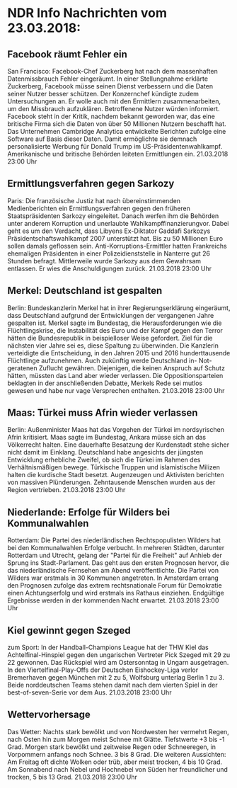 # NDR Info Nachrichten vom 23.03.2018:


## Facebook räumt Fehler ein
San Francisco: Facebook-Chef Zuckerberg hat nach dem massenhaften Datenmissbrauch Fehler eingeräumt. In einer Stellungnahme erklärte Zuckerberg, Facebook müsse seinen Dienst verbessern und die Daten seiner Nutzer besser schützen. Der Konzernchef kündigte zudem Untersuchungen an. Er wolle auch mit den Ermittlern zusammenarbeiten, um den Missbrauch aufzuklären. Betroffenene Nutzer würden informiert. Facebook steht in der Kritik, nachdem bekannt geworden war, das eine britische Firma sich die Daten von über 50 Millionen Nutzern beschafft hat. Das Unternehmen Cambridge Analytica entwickelte Berichten zufolge eine Software auf Basis dieser Daten. Damit ermöglichte sie demnach personalisierte Werbung für Donald Trump im US-Präsidentenwahlkampf. Amerikanische und britische Behörden leiteten Ermittlungen ein. 21.03.2018 23:00 Uhr 

## Ermittlungsverfahren gegen Sarkozy
Paris: Die französische Justiz hat nach übereinstimmenden Medienberichten ein Ermittlungsverfahren gegen den früheren Staatspräsidenten Sarkozy eingeleitet. Danach werfen ihm die Behörden unter anderem Korruption und unerlaubte Wahlkampffinanzierungvor. Dabei geht es um den Verdacht, dass Libyens Ex-Diktator Gaddafi Sarkozys Präsidentschaftswahlkampf 2007 unterstützt hat. Bis zu 50 Millionen Euro sollen damals geflossen sein. Anti-Korruptions-Ermittler hatten Frankreichs ehemaligen Präsidenten in einer Polizeidienststelle in Nanterre gut 26 Stunden befragt. Mittlerweile wurde Sarkozy aus dem Gewahrsam entlassen. Er wies die Anschuldigungen zurück. 21.03.2018 23:00 Uhr 

## Merkel: Deutschland ist gespalten
Berlin:	Bundeskanzlerin Merkel hat in ihrer Regierungserklärung eingeräumt, dass Deutschland aufgrund der Entwicklungen der vergangenen Jahre gespalten ist. Merkel sagte im Bundestag, die Herausforderungen wie die Flüchtlingskrise, die Instabilität des Euro und der Kampf gegen den Terror hätten die Bundesrepublik in beispielloser Weise gefordert. Ziel für die nächsten vier Jahre sei es, diese Spaltung zu überwinden. Die Kanzlerin verteidigte die Entscheidung, in den Jahren 2015 und 2016 hunderttausende Flüchtlinge aufzunehmen. Auch zukünftig werde Deutschland in- Not- geratenen Zuflucht gewähren. Diejenigen, die keinen Anspruch auf Schutz hätten, müssten das Land aber wieder verlassen. Die Oppositionsparteien beklagten in der anschließenden Debatte, Merkels Rede sei mutlos gewesen und habe nur vage Versprechen enthalten. 21.03.2018 23:00 Uhr 

## Maas: Türkei muss Afrin wieder verlassen
Berlin: Außenminister Maas hat das Vorgehen der Türkei im nordsyrischen Afrin kritisiert. Maas sagte im Bundestag, Ankara müsse sich an das Völkerrecht halten. Eine dauerhafte Besatzung der Kurdenstadt stehe sicher nicht damit im Einklang. Deutschland habe angesichts der jüngsten Entwicklung erhebliche Zweifel, ob sich die Türkei im Rahmen des Verhältnismäßigen bewege. Türkische Truppen und islamistische Milizen halten die kurdische Stadt besetzt. Augenzeugen und Aktivisten berichten von massiven Plünderungen. Zehntausende Menschen wurden aus der Region vertrieben. 21.03.2018 23:00 Uhr 

## Niederlande: Erfolge für Wilders bei Kommunalwahlen
Rotterdam: 	Die Partei des niederländischen Rechtspopulisten Wilders hat bei den Kommunalwahlen Erfolge verbucht. In mehreren Städten, darunter Rotterdam und Utrecht, gelang der "Partei für die Freiheit" auf Anhieb der Sprung ins Stadt-Parlament. Das geht aus den ersten Prognosen hervor, die das niederländische Fernsehen am Abend veröffentlichte. Die Partei von Wilders war erstmals in 30 Kommunen angetreten. In Amsterdam errang den Prognosen zufolge das extrem rechtsnationale Forum für Demokratie einen Achtungserfolg und wird erstmals ins Rathaus einziehen. Endgültige Ergebnisse werden in der kommenden Nacht erwartet. 21.03.2018 23:00 Uhr 

## Kiel gewinnt gegen Szeged
zum Sport: In der Handball-Champions League hat der THW Kiel das Achtelfinal-Hinspiel gegen den ungarischen Vertreter Pick Szeged mit 29 zu 22 gewonnen. Das Rückspiel wird am Ostersonntag in Ungarn ausgetragen. In den Viertelfinal-Play-Offs der Deutschen Eishockey-Liga verlor Bremerhaven gegen München mit 2 zu 5, Wolfsburg unterlag Berlin 1 zu 3. Beide norddeutschen Teams stehen damit nach dem vierten Spiel in der best-of-seven-Serie vor dem Aus. 21.03.2018 23:00 Uhr 

## Wettervorhersage
Das Wetter:
Nachts stark bewölkt und von Nordwesten her vermehrt Regen, nach Osten hin zum Morgen meist Schnee mit Glätte. Tiefstwerte +3 bis -1 Grad. Morgen stark bewölkt und zeitweise Regen oder Schneeregen, in Vorpommern anfangs noch Schnee. 3 bis 8 Grad. Die weiteren Aussichten: Am Freitag oft dichte Wolken oder trüb, aber meist trocken, 4 bis 10 Grad. Am Sonnabend nach Nebel und Hochnebel von Süden her freundlicher und trocken, 5 bis 13 Grad. 21.03.2018 23:00 Uhr 

